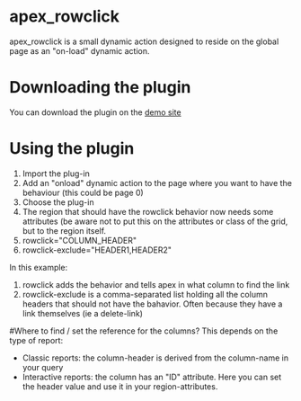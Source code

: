 # apex_rowclick
apex_rowclick is a small dynamic action designed to reside on the global page as an "on-load" dynamic action.
# Downloading the plugin
You can download the plugin on the [demo site](https://apex.oracle.com/pls/apex/f?p=43484:210 "Demo site on apex.oracle.com")
# Using the plugin
1. Import the plug-in
2. Add an "onload" dynamic action to the page where you want to have the behaviour (this could be page 0)
3. Choose the plug-in
4. The region that should have the rowclick behavior now needs some attributes
   (be aware not to put this on the attributes or class of the grid, but to the region itself.
  1. rowclick="COLUMN_HEADER"
  2. rowclick-exclude="HEADER1,HEADER2"

In this example:

  1. rowclick adds the behavior and tells apex in what column to find the link
  2. rowclick-exclude is a comma-separated list holding all the column headers that should not have the bahavior. Often because they have a link themselves (ie a delete-link)

#Where to find / set the reference for the columns?
This depends on the type of report:
- Classic reports: the column-header is derived from the column-name in your query
- Interactive reports: the column has an "ID" attribute. Here you can set the header value and use it in your region-attributes.
